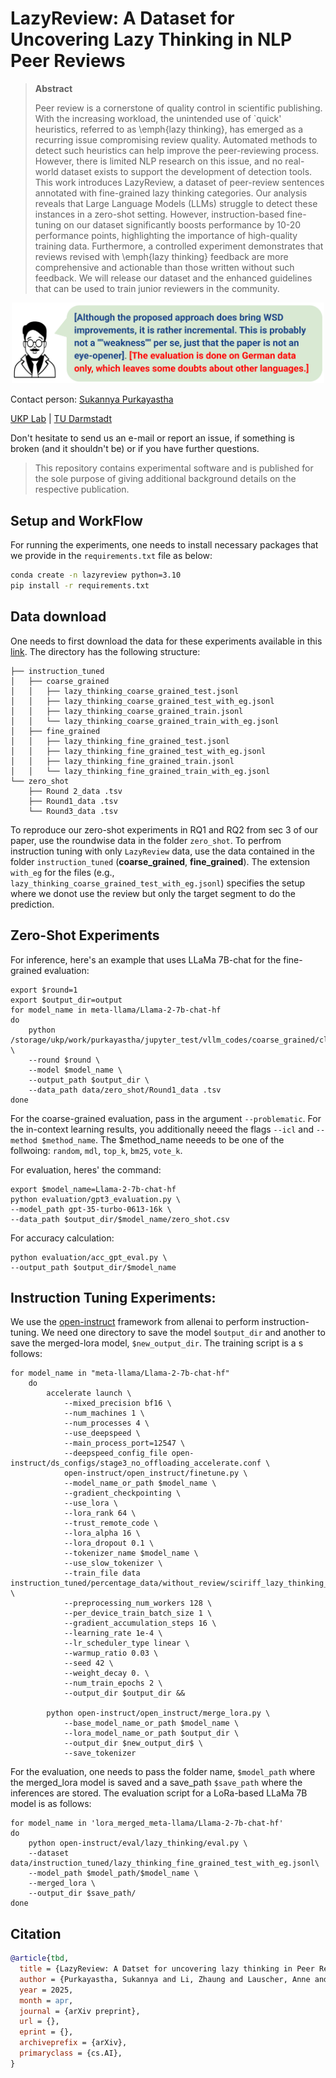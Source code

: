 # LazyReview: A Dataset for Uncovering Lazy Thinking in NLP Peer Reviews 
>  **Abstract**
>
> Peer review is a cornerstone of quality control in scientific publishing. With the increasing workload, the unintended use of `quick' heuristics, referred to as \emph{lazy thinking}, has emerged as a recurring issue compromising review quality. Automated methods to detect such heuristics can help improve the peer-reviewing process. However, there is limited NLP research on this issue, and no real-world dataset exists to support the development of detection tools. This work introduces LazyReview, a dataset of peer-review sentences annotated with fine-grained lazy thinking categories. Our analysis reveals that Large Language Models (LLMs) struggle to detect these instances in a zero-shot setting. However, instruction-based fine-tuning on our dataset significantly boosts performance by 10-20 performance points, highlighting the importance of high-quality training data. Furthermore, a controlled experiment demonstrates that reviews revised with \emph{lazy thinking} feedback are more comprehensive and actionable than those written without such feedback. We will release our dataset and the enhanced guidelines that can be used to train junior reviewers in the community.
>

<p align="center">
<img src="assets/logo.png" width="500">
</p>


Contact person: [Sukannya Purkayastha](mailto:sukannya.purkayastha@tu-darmstadt.de)

[UKP Lab](https://www.ukp.tu-darmstadt.de/) | [TU Darmstadt](https://www.tu-darmstadt.de/
)

Don't hesitate to send us an e-mail or report an issue, if something is broken (and it shouldn't be) or if you have further questions.

> This repository contains experimental software and is published for the sole purpose of giving additional background details on the respective publication.

## Setup and WorkFlow
For running the experiments, one needs to install necessary packages that we provide in the ``requirements.txt`` file as below:
>
```bash
conda create -n lazyreview python=3.10
pip install -r requirements.txt
```

>
>

## Data download
One needs to first download the data for these experiments available in this [link](). The directory has the following structure:
```
├── instruction_tuned
│   ├── coarse_grained
│   │   ├── lazy_thinking_coarse_grained_test.jsonl
│   │   ├── lazy_thinking_coarse_grained_test_with_eg.jsonl
│   │   ├── lazy_thinking_coarse_grained_train.jsonl
│   │   └── lazy_thinking_coarse_grained_train_with_eg.jsonl
│   ├── fine_grained
│   │   ├── lazy_thinking_fine_grained_test.jsonl
│   │   ├── lazy_thinking_fine_grained_test_with_eg.jsonl
│   │   ├── lazy_thinking_fine_grained_train.jsonl
│   │   └── lazy_thinking_fine_grained_train_with_eg.jsonl
└── zero_shot
    ├── Round 2_data .tsv
    ├── Round1_data .tsv
    └── Round3_data .tsv
```
To reproduce our zero-shot experiments in RQ1 and RQ2 from sec 3 of our paper, use the roundwise data in the folder ```zero_shot```. To perfrom instruction tuning with only ```LazyReview``` data, use the data contained in the folder ```instruction_tuned``` (**coarse_grained**, **fine_grained**). The extension ```with_eg``` for the files (e.g., ```lazy_thinking_coarse_grained_test_with_eg.jsonl```) specifies the setup where we donot use the review but only the target segment to do the prediction. 

## Zero-Shot Experiments
For inference, here's an example that uses LLaMa 7B-chat for the fine-grained evaluation:
```
export $round=1
export $output_dir=output
for model_name in meta-llama/Llama-2-7b-chat-hf
do
    python /storage/ukp/work/purkayastha/jupyter_test/vllm_codes/coarse_grained/classify_problematic_only_eg.py \
    --round $round \
    --model $model_name \
    --output_path $output_dir \
    --data_path data/zero_shot/Round1_data .tsv
done
```
For the coarse-grained evaluation, pass in the argument ```--problematic```. For the in-context learning results, you additionally neeed the flags ```--icl``` and ```--method $method_name```. The $method_name neeeds to be one of the follwoing: `random`, `mdl`, `top_k`, `bm25`, `vote_k`.

For evaluation, heres' the command:
```
export $model_name=Llama-2-7b-chat-hf
python evaluation/gpt3_evaluation.py \
--model_path gpt-35-turbo-0613-16k \
--data_path $output_dir/$model_name/zero_shot.csv
```
For accuracy calculation:
```
python evaluation/acc_gpt_eval.py \
--output_path $output_dir/$model_name
```

## Instruction Tuning Experiments:
We use the [open-instruct](https://github.com/allenai/open-instruct) framework from allenai to perform instruction-tuning. We need one directory to save the model ```$output_dir``` and another to save the merged-lora model, ```$new_output_dir```. The training script is a s follows:
```
for model_name in "meta-llama/Llama-2-7b-chat-hf"
    do
        accelerate launch \
            --mixed_precision bf16 \
            --num_machines 1 \
            --num_processes 4 \
            --use_deepspeed \
            --main_process_port=12547 \
            --deepspeed_config_file open-instruct/ds_configs/stage3_no_offloading_accelerate.conf \
            open-instruct/open_instruct/finetune.py \
            --model_name_or_path $model_name \
            --gradient_checkpointing \
            --use_lora \
            --lora_rank 64 \
            --trust_remote_code \
            --lora_alpha 16 \
            --lora_dropout 0.1 \
            --tokenizer_name $model_name \
            --use_slow_tokenizer \
            --train_file data instruction_tuned/percentage_data/without_review/sciriff_lazy_thinking_fg_cg.jsonl \
            --preprocessing_num_workers 128 \
            --per_device_train_batch_size 1 \
            --gradient_accumulation_steps 16 \
            --learning_rate 1e-4 \
            --lr_scheduler_type linear \
            --warmup_ratio 0.03 \
            --seed 42 \
            --weight_decay 0. \
            --num_train_epochs 2 \
            --output_dir $output_dir &&

        python open-instruct/open_instruct/merge_lora.py \
            --base_model_name_or_path $model_name \
            --lora_model_name_or_path $output_dir \
            --output_dir $new_output_dir$ \
            --save_tokenizer
```
For the evaluation, one needs to pass the folder name, ```$model_path``` where the merged_lora model is saved and a save_path ```$save_path``` where the inferences are stored. The evaluation script for a LoRa-based LLaMa 7B model is as follows:
```
for model_name in 'lora_merged_meta-llama/Llama-2-7b-chat-hf'
do
    python open-instruct/eval/lazy_thinking/eval.py \
    --dataset  data/instruction_tuned/lazy_thinking_fine_grained_test_with_eg.jsonl\
    --model_path $model_path/$model_name \
    --merged_lora \
    --output_dir $save_path/
done
```

## Citation

```bib
@article{tbd,
  title = {LazyReview: A Datset for uncovering lazy thinking in Peer Reviews},
  author = {Purkayastha, Sukannya and Li, Zhaung and Lauscher, Anne and Qu, Lizhen  and Gurevych, Iryna},
  year = 2025,
  month = apr,
  journal = {arXiv preprint},
  url = {},
  eprint = {},
  archiveprefix = {arXiv},
  primaryclass = {cs.AI},
}
```